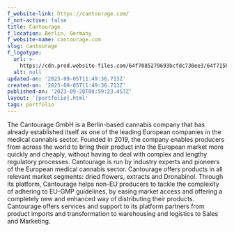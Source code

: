 ```yaml
---
f_website-link: https://cantourage.com/
f_not-active: false
title: Cantourage
f_location: Berlin, Germany
f_website-name: cantourage.com
slug: cantourage
f_logotype:
  url: >-
    https://cdn.prod.website-files.com/64f7085279693bcfdc730ee3/64f715b7c61ce80acdf6fee4_Cantourage.jpg
  alt: null
updated-on: '2023-09-05T11:49:36.713Z'
created-on: '2023-09-05T11:49:36.713Z'
published-on: '2023-09-28T08:59:23.457Z'
layout: '[portfolio].html'
tags: portfolio
---
```


The Cantourage GmbH is a Berlin-based cannabis company that has already established itself as one of the leading European companies in the medical cannabis sector. Founded in 2019, the company enables producers from across the world to bring their product into the European market more quickly and cheaply, without having to deal with complex and lengthy regulatory processes. Cantourage is run by industry experts and pioneers of the European medical cannabis sector. Cantourage offers products in all relevant market segments: dried flowers, extracts and Dronabinol. Through its platform, Cantourage helps non-EU producers to tackle the complexity of adhering to EU-GMP guidelines, by easing market access and offering a completely new and enhanced way of distributing their products. Cantourage offers services and support to its platform partners from product imports and transformation to warehousing and logistics to Sales and Marketing.

